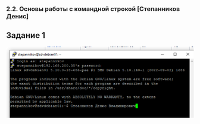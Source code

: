 ### 2.2. Основы работы с командной строкой [Степанников Денис]
## Задание 1
![2.2. Task #1 results](screenshots/2.2-1.png)
